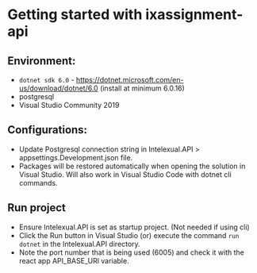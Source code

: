 # Getting started with ixassignment-api

## Environment:
- `dotnet sdk 6.0` - https://dotnet.microsoft.com/en-us/download/dotnet/6.0 (install at minimum 6.0.16)
- postgresql 
- Visual Studio Community 2019 

## Configurations:
- Update Postgresql connection string in Intelexual.API > appsettings.Development.json file. 
- Packages will be restored automatically when opening the solution in Visual Studio. Will also work in Visual Studio Code with dotnet cli commands. 

## Run project 
- Ensure Intelexual.API is set as startup project. (Not needed if using cli)
- Click the Run button in Visual Studio (or) execute the command `run dotnet` in the Intelexual.API directory. 
- Note the port number that is being used (6005) and check it with the react app API_BASE_URl variable.

